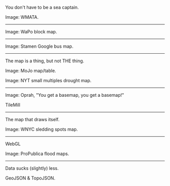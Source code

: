 You don't have to be a sea captain.

Image: WMATA.

---

Image: WaPo block map.

---

Image: Stamen Google bus map.

---

The map is a thing, but not THE thing.

Image: MoJo map/table.

Image: NYT small multiples drought map.

---

Image: Oprah, "You get a basemap, you get a basemap!"

TileMill

---

The map that draws itself.

Image: WNYC sledding spots map.

---

WebGL

Image: ProPublica flood maps.

---

Data sucks (slightly) less.

GeoJSON & TopoJSON.